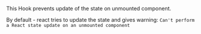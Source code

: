 This Hook prevents update of the state on unmounted component.

By default - react tries to update the state and gives warning: `Can't perform a React state update on an unmounted component`
